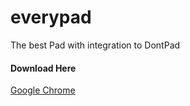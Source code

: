 # everypad
The best Pad with integration to DontPad

#### Download Here
[Google Chrome](https://chrome.google.com/webstore/detail/iddnnnpjlmbkekahbcfkpgedlnbdkeio/)
